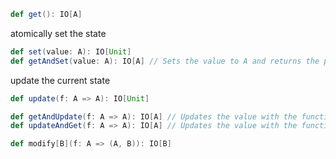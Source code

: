 ```scala
def get(): IO[A]
```

atomically set the state

```scala
def set(value: A): IO[Unit]
def getAndSet(value: A): IO[A] // Sets the value to A and returns the previous value of the Ref
```

update the current state

```scala
def update(f: A => A): IO[Unit]

def getAndUpdate(f: A => A): IO[A] // Updates the value with the function f and returns the previous value
def updateAndGet(f: A => A): IO[A] // Updates the value with the function f and returns the new value

def modify[B](f: A => (A, B)): IO[B]
```



